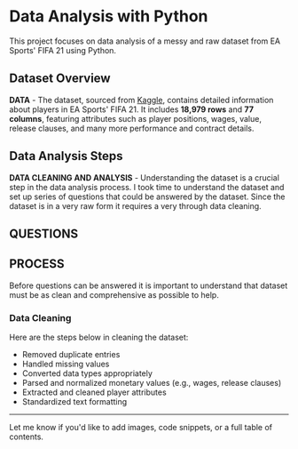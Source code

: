 # Data Analysis with Python

This project focuses on data analysis of a messy and raw dataset from EA Sports' FIFA 21 using Python.

## Dataset Overview

**DATA** - The dataset, sourced from [Kaggle](https://www.kaggle.com/), contains detailed information about players in EA Sports' FIFA 21. It includes **18,979 rows** and **77 columns**, featuring attributes such as player positions, wages, value, release clauses, and many more performance and contract details.

## Data Analysis Steps
**DATA CLEANING AND ANALYSIS** - Understanding the dataset is a crucial step in the data analysis process. I took time to understand the dataset and set up series of questions that could be answered by the dataset. Since the dataset is in a very raw form it requires a very through data cleaning.

## QUESTIONS

## PROCESS

Before questions can be answered it is important to understand that dataset must be as clean and comprehensive as possible to help. 

### Data Cleaning
Here are the steps below in cleaning the dataset:
* Removed duplicate entries
* Handled missing values
* Converted data types appropriately
* Parsed and normalized monetary values (e.g., wages, release clauses)
* Extracted and cleaned player attributes
* Standardized text formatting

---

Let me know if you'd like to add images, code snippets, or a full table of contents.
